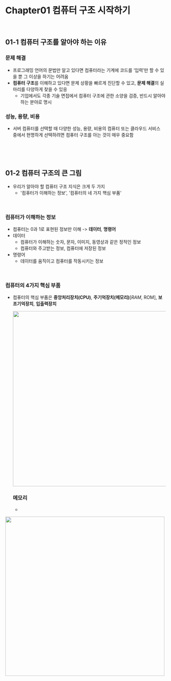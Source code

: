 
# Chapter01 컴퓨터 구조 시작하기
<br>

## 01-1 컴퓨터 구조를 알아야 하는 이유
### 문제 해결
- 프로그래밍 언어의 문법만 알고 있다면 컴퓨터라는 기계에 코드를 ‘입력’만 할 수 있을 뿐 그 이상을 하기는 어려움
- **컴퓨터 구조**를 이해하고 있다면 문제 상황을 빠르게 진단할 수 있고, **문제 해결**의 실마리를 다양하게 찾을 수 있응
  - 기업에서도 각종 기술 면접에서 컴퓨터 구조에 관한 소양을 검증, 반드시 알아야 하는 분야로 명시

### 성능, 용량, 비용
- 서버 컴퓨터를 선택할 때 다양한 성능, 용량, 비용의 컴퓨터 또는 클라우드 서비스 중에서 현명하게 선택하려면 컴퓨터 구조를 아는 것이 매우 중요함


<br><br><br>
## 01-2 컴퓨터 구조의 큰 그림
- 우리가 알아야 할 컴퓨터 구조 지식은 크게 두 가지
  - '컴퓨터가 이해하는 정보', '컴퓨터의 네 가지 핵심 부품'

<br>

### 컴퓨터가 이해하는 정보
- 컴퓨터는 0과 1로 표현된 정보만 이해 -> **데이터**, **명령어**
- 데이터
  - 컴퓨터가 이해하는 숫자, 문자, 이미지, 동영상과 같은 정적인 정보
  - 컴퓨터와 주고받는 정보, 컴퓨터에 저장된 정보
- 명령어
  - 데이터를 움직이고 컴퓨터를 작동시키는 정보

<br>

### 컴퓨터의 4가지 핵심 부품
- 컴퓨터의 핵심 부품은 **중앙처리장치(CPU)**, **주기억장치(메모리)**[*RAM*, ROM], **보조기억장치**, **입출력장치**

  <img src="https://github.com/Choi-Suhyeon/IoT_Project/assets/67042526/7bd80dae-4a56-4052-8538-54feb7b4db7f"  width="550">

  ### 메모리
  - 


<img src="https://github.com/Choi-Suhyeon/IoT_Project/assets/67042526/66e86f41-c175-432e-aa12-035c635fe686"  width="500">





